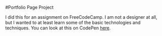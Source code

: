 #Portfolio Page Project

I did this for an assignment on FreeCodeCamp. I am not a designer at all, but I wanted to at least learn some of the basic technologies and techniques. You can look at this on CodePen [here](http://codepen.io/garfieldnate/pen/rLPAda).